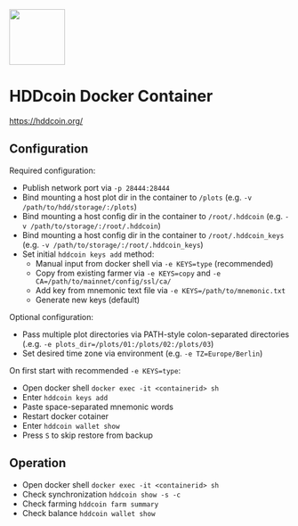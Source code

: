 <img src="https://hddcoin.org/wp-content/uploads/2021/11/HDDcoin_logo_grey_300_smooth-1.png" height="100">

# HDDcoin Docker Container
https://hddcoin.org/

## Configuration
Required configuration:
* Publish network port via `-p 28444:28444`
* Bind mounting a host plot dir in the container to `/plots` (e.g. `-v /path/to/hdd/storage/:/plots`)
* Bind mounting a host config dir in the container to `/root/.hddcoin` (e.g. `-v /path/to/storage/:/root/.hddcoin`)
* Bind mounting a host config dir in the container to `/root/.hddcoin_keys` (e.g. `-v /path/to/storage/:/root/.hddcoin_keys`)
* Set initial `hddcoin keys add` method:
  * Manual input from docker shell via `-e KEYS=type` (recommended)
  * Copy from existing farmer via `-e KEYS=copy` and `-e CA=/path/to/mainnet/config/ssl/ca/` 
  * Add key from mnemonic text file via `-e KEYS=/path/to/mnemonic.txt`
  * Generate new keys (default)

Optional configuration:
* Pass multiple plot directories via PATH-style colon-separated directories (.e.g. `-e plots_dir=/plots/01:/plots/02:/plots/03`)
* Set desired time zone via environment (e.g. `-e TZ=Europe/Berlin`)

On first start with recommended `-e KEYS=type`:
* Open docker shell `docker exec -it <containerid> sh`
* Enter `hddcoin keys add`
* Paste space-separated mnemonic words
* Restart docker cotainer
* Enter `hddcoin wallet show`
* Press `S` to skip restore from backup

## Operation
* Open docker shell `docker exec -it <containerid> sh`
* Check synchronization `hddcoin show -s -c`
* Check farming `hddcoin farm summary`
* Check balance `hddcoin wallet show` 
